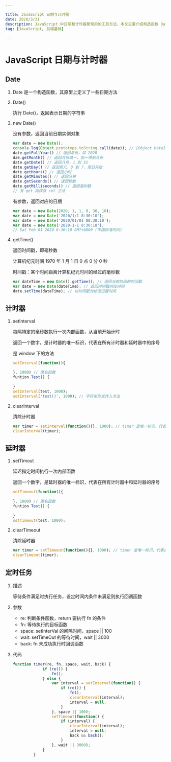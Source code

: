 ```yaml
---

title: JavaScript 日期与计时器
date: 2020/3/31
description: JavaScript 中日期和计时器是常用的工具方法，本文主要介绍构造函数 Date 的使用和时间戳的概念，以及设置计时器和清除计时器的方法
tag: [JavaScript, 前端基础]

---
```




# JavaScript 日期与计时器

## Date

1. Date 是一个构造函数，其原型上定义了一些日期方法

2. Date()

   执行 Date()，返回表示日期的字符串

3. new Date()

   没有参数，返回当前日期实例对象

   ```javascript
   var date = new Date();
   console.log(Object.prototype.toString.call(date)); // [Object Date]
   date.getFullYear() // 返回年份，如 2020
   dae.getMonth() // 返回月份减一，加一得到月份
   date.getDate() // 返回几号，1 到 31
   date.getDay() // 返回周几，0 到 7，周日开始
   date.getHours() // 返回小时
   date.getMinutes() // 返回分钟
   date.getSeconds() // 返回秒数
   date.getMilliseconds() // 返回毫秒数
   // 有 get 同样有 set 方法
   ```
   
   有参数，返回对应的日期
   
   ```javascript
   var date = new Date(2020, 1, 1, 8, 30, 10);
   var date = new Date('2020/1/1 8:30:10');
   var date = new Date('2020/01/01 08:30:10');
   var date = new Date('2020-1-1 8:30:10');
   // Sat Feb 01 2020 8:30:10 GMT+0800 (中国标准时间)
   ```

4. getTime()

   返回时间戳，即毫秒数

   计算机纪元时间 1970 年 1 月 1 日 0 点 0 分 0 秒

   时间戳：某个时间距离计算机纪元时间的经过的毫秒数

   ```javascript
   var dateTime = new Date().getTime(); // 返回当前时间的时间戳
   var date = new Date(dateTime); // 返回时间戳对应时间
   date.setTime(dateTime); // 以时间戳为标准设置时间
   ```

## 计时器

1. setInterval

   每隔特定的毫秒数执行一次内部函数，从当前开始计时

   返回一个数字，是计时器的唯一标识，代表在所有计时器和延时器中的序号

   是 window 下的方法

   ```javascript
   setInterval(function(){
       
   }, 1000) // 匿名函数
   funtion Test() {
       
   }
   setInterval(test, 1000);
   setInterval('test()', 1000); // 字符串形式传入方法
   ```

2. clearInterval

   清除计时器

   ```javascript
   var timer = setInterval(function(){}, 1000); // timer 是唯一标识，代表在所有计时器中的序号
   clearInterval(timer);
   ```

## 延时器

1. setTimout

   延迟指定时间执行一次内部函数

   返回一个数字，是延时器的唯一标识，代表在所有计时器中和延时器的序号

   ```javascript
   setTimeout(function(){
       
   }, 1000) // 匿名函数
   funtion Test() {
       
   }
   setTimeout(test, 1000);
   ```

2. clearTimeout

   清除延时器

   ```javascript
   var timer = setTimeout(function(){}, 1000); // timer 是唯一标识，代表在所有计时器中的序号
   clearTimeout(timer);
   ```

## 定时任务

1. 描述

   等待条件满足时执行任务，设定时间内条件未满足则执行回调函数

2. 参数 

   - re: 判断条件函数，return 要执行 fn 的条件
   - fn: 等待执行的目标函数
   - space: setInterVal 的间隔时间，space || 100
   - wait: setTimeOut 的等待时间，wait || 3000
   - back: fn 未成功执行时回调函数

3. 代码

   ```javascript
   function timer(re, fn, space, wait, back) {
   				if (re()) {
   					fn();
   				} else {
   					var interval = setInterval(function() {
   						if (re()) {
   							fn();
   							clearInterval(interval);
   							interval = null;
   						}
   					}, space || 100);
   					setTimeout(function() {
   						if (interval) {
   							clearInterval(interval);
   							interval = null;
   							back && back();
   						}
   					}, wait || 3000);
   				}
   			}
   ```

